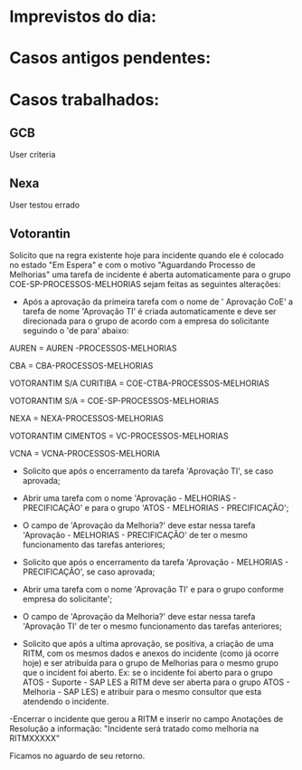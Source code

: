 # Imprevistos do dia:



# Casos antigos pendentes:

# Casos trabalhados:

## GCB
User criteria

## Nexa
User testou errado

## Votorantin

Solicito que na regra existente hoje para incidente quando ele é colocado no estado "Em Espera" e com o motivo "Aguardando Processo de Melhorias" uma tarefa de incidente é aberta automaticamente para o grupo COE-SP-PROCESSOS-MELHORIAS sejam feitas as seguintes alterações:

- Após a aprovação da primeira tarefa com o nome de ' Aprovação CoE' a tarefa de nome 'Aprovação TI' é criada automaticamente e deve ser direcionada para o grupo de acordo com a empresa do solicitante seguindo o 'de para' abaixo:
 
AUREN = AUREN -PROCESSOS-MELHORIAS

CBA = CBA-PROCESSOS-MELHORIAS

VOTORANTIM S/A CURITIBA = COE-CTBA-PROCESSOS-MELHORIAS

VOTORANTIM S/A = COE-SP-PROCESSOS-MELHORIAS

NEXA = NEXA-PROCESSOS-MELHORIAS

VOTORANTIM CIMENTOS = VC-PROCESSOS-MELHORIAS

VCNA = VCNA-PROCESSOS-MELHORIA


- Solicito que após o encerramento da tarefa 'Aprovação TI', se caso aprovada;

- Abrir uma tarefa com o nome 'Aprovação - MELHORIAS - PRECIFICAÇÃO'  e para o grupo 'ATOS - MELHORIAS - PRECIFICAÇÃO'; 

- O campo de 'Aprovação da Melhoria?' deve estar nessa tarefa 'Aprovação - MELHORIAS - PRECIFICAÇÃO' de ter o mesmo funcionamento das tarefas anteriores;

- Solicito que após o encerramento da tarefa 'Aprovação - MELHORIAS - PRECIFICAÇÃO', se caso aprovada;

- Abrir uma tarefa com o nome 'Aprovação TI' e para o grupo conforme empresa do solicitante'; 

- O campo de 'Aprovação da Melhoria?' deve estar nessa tarefa 'Aprovação TI' de ter o mesmo funcionamento das tarefas anteriores;

- Solicito que após a ultima aprovação, se positiva, a criação de uma RITM, com os mesmos dados e anexos do incidente (como já ocorre hoje) e ser atribuída para o grupo de Melhorias para o mesmo grupo que o incident foi aberto.
Ex: se o incidente foi aberto para o grupo ATOS - Suporte - SAP LES a RITM deve ser aberta para o grupo ATOS - Melhoria - SAP LES) e atribuir para o mesmo consultor que esta atendendo o incidente.

-Encerrar o incidente que gerou a RITM e inserir no campo Anotações de Resolução a informação: "Incidente será tratado como melhoria na RITMXXXXX"

Ficamos no aguardo de seu retorno.